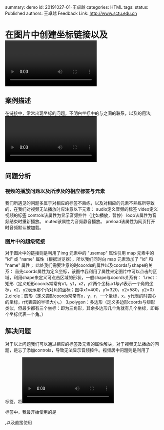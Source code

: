summary: demo
id: 20191027-01-王卓越
categories: HTML
tags: 
status: Published 
authors: 王卓越
Feedback Link: http://www.sctu.edu.cn

# 在图片中创建坐标链接以及 <video>用法
## 案例描述
在链接中，常常出现坐标<cords>的问题，不明白坐标中的<shape>与<cords>之间的联系，以及<href>的用法;<video>元素的用来添加视频，再次过程中出现的视频不能播放以及暂停等等所涉及的标签与元素都需要我们去解决。
## 问题分析
### 视频的播放问题以及所涉及的相应标签与元素
我们所遇见的问题多属于对相应的标签不熟练，以及对相应的元素不熟练所导致的，在我们对视频无法播放时应注意以下元素：
audio定义音频的标签
video定义视频的标签
controls该属性为显示音频控件（比如播放，暂停）
loop该属性为音频结束时重新播放。
muted该属性为音频静音播放。
preload该属性为网页打开时音频默认被加载。
### 图片中的超级链接
对于图片中的链接则是利用了img 元素中的 "usemap" 属性引用 map 元素中的 "id" 或 "name" 属性（根据浏览器），所以我们同时向 map 元素添加了 "id" 和 "name" 属性；
此处我们需要注意的时coords的属性以及coords与shape的关系：
  首先coords属性为定义坐标，该图中我利用了<area>属性来定图片中可以点击的区域，利用shape来定义可点击区域的形状，一般shape与coords关系有：
1.rect：矩形（定义矩形coords常常有x1，y1，x2，y2两个坐标.x1与y1表示一个角的坐标，x2，y2表示那个角对角的坐标；图中x1=400，y1=320，x2=580，y2=0）
2.circle：圆形（定义圆形coords常常有x，y，r，一个坐标，x，y代表的时圆心的坐标，r代表圆的半径大小。）
3.polygon：多边形（定义多边形coords与矩形类似，但最少都有三个坐标：即为三角形，其余多边形几个角就有几个坐标，即每个坐标代表一个角。）
## 解决问题
对于以上问题我们可以通过相应的标签及元素的属性解决，对于视频无法播放的问题，是忘了添加controls，导致无法显示音频控件。视频居中问题则是利用了<p>标签，将<video>标签放入<p>标签中，我最开始使用的是<div>,以及直接使用<style>不能使视频居中。
图片链接中的问题则是将shape与coords的关系混淆了，导致坐标一直不对，从而无法将图片中的区域与坐标链接对应起来。
## 总结
  对于此遇到的问题，主要是对图片链接的问题，我觉得类似与css的格式，来在图片中坐标区域创造一个链接。对于视频则是要对有关元素的属性掌握，采用相对路径的方式来加入视频。
  
